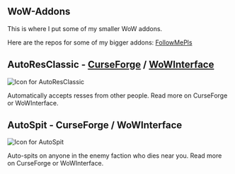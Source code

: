 ## WoW-Addons
This is where I put some of my smaller WoW addons. 

Here are the repos for some of my bigger addons: [FollowMePls](https://github.com/techiew/FollowMePls)

## AutoResClassic - [CurseForge](https://www.curseforge.com/wow/addons/autoresclassic) / [WoWInterface](https://www.wowinterface.com/downloads/info25526-AutoResClassic.html)
![Icon for AutoResClassic](https://github.com/techiew/WoW-Addons/blob/master/AutoResClassic/AutoResClassic%20icon.jpg)

Automatically accepts resses from other people. Read more on CurseForge or WoWInterface.

## AutoSpit - CurseForge / WoWInterface

![Icon for AutoSpit](https://github.com/techiew/WoW-Addons/blob/master/AutoSpit/AutoSpit%20icon.jpg)

Auto-spits on anyone in the enemy faction who dies near you. Read more on CurseForge or WoWInterface.
